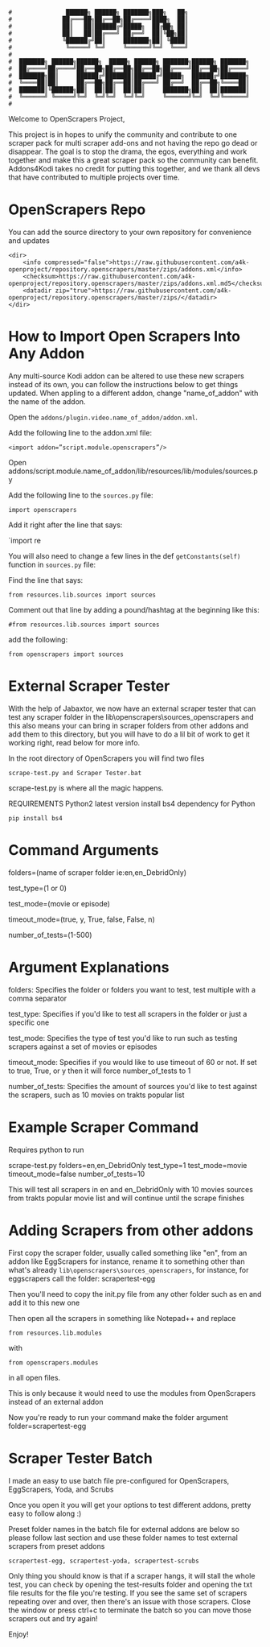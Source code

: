 ```
#               ██████╗ ██████╗ ███████╗███╗   ██╗                 
#              ██╔═══██╗██╔══██╗██╔════╝████╗  ██║                 
#              ██║   ██║██████╔╝█████╗  ██╔██╗ ██║                 
#              ██║   ██║██╔═══╝ ██╔══╝  ██║╚██╗██║                 
#              ╚██████╔╝██║     ███████╗██║ ╚████║                 
#               ╚═════╝ ╚═╝     ╚══════╝╚═╝  ╚═══╝                 
#                                                                  
#  ███████╗ ██████╗██████╗  █████╗ ██████╗ ███████╗██████╗ ███████╗
#  ██╔════╝██╔════╝██╔══██╗██╔══██╗██╔══██╗██╔════╝██╔══██╗██╔════╝
#  ███████╗██║     ██████╔╝███████║██████╔╝█████╗  ██████╔╝███████╗
#  ╚════██║██║     ██╔══██╗██╔══██║██╔═══╝ ██╔══╝  ██╔══██╗╚════██║
#  ███████║╚██████╗██║  ██║██║  ██║██║     ███████╗██║  ██║███████║
#  ╚══════╝ ╚═════╝╚═╝  ╚═╝╚═╝  ╚═╝╚═╝     ╚══════╝╚═╝  ╚═╝╚══════╝
#                                                                  
```

Welcome to OpenScrapers Project,

This project is in hopes to unify the community and contribute to one scraper pack for multi scraper add-ons and not
having the repo go dead or disappear. The goal is to stop the drama, the egos, everything and work together and make
this a great scraper pack so the community can benefit. Addons4Kodi takes no credit for putting this together, and we
thank all devs that have contributed to multiple projects over time.

# OpenScrapers Repo

You can add the source directory to your own repository for convenience and updates
```
<dir>
    <info compressed="false">https://raw.githubusercontent.com/a4k-openproject/repository.openscrapers/master/zips/addons.xml</info>
    <checksum>https://raw.githubusercontent.com/a4k-openproject/repository.openscrapers/master/zips/addons.xml.md5</checksum>
    <datadir zip="true">https://raw.githubusercontent.com/a4k-openproject/repository.openscrapers/master/zips/</datadir>
</dir>
```
# How to Import Open Scrapers Into Any Addon

Any multi-source Kodi addon can be altered to use these new scrapers instead of its own, you can follow the
instructions below to get things updated. When appling to a different addon, change "name_of_addon" with the name
of the addon.

Open the `addons/plugin.video.name_of_addon/addon.xml`.

Add the following line to the addon.xml file:

`<import addon=”script.module.openscrapers”/>`

Open addons/script.module.name_of_addon/lib/resources/lib/modules/sources.py

Add the following line to the `sources.py` file:

`import openscrapers`

Add it right after the line that says:

`import re

You will also need to change a few lines in the def `getConstants(self)` function in `sources.py` file:

Find the line that says:

`from resources.lib.sources import sources`

Comment out that line by adding a pound/hashtag at the beginning like this:

`#from resources.lib.sources import sources`

add the following:

`from openscrapers import sources`

# External Scraper Tester

With the help of Jabaxtor, we now have an external scraper tester that can test any scraper folder in
the lib\openscrapers\sources_openscrapers and this also means your can bring in scraper folders from other addons
and add them to this directory, but you will have to do a lil bit of work to get it working right, read below for more info.

In the root directory of OpenScrapers you will find two files

`scrape-test.py and Scraper Tester.bat`

scrape-test.py is where all the magic happens.

REQUIREMENTS
Python2 latest version
install bs4 dependency for Python

`pip install bs4`

# Command Arguments

folders=(name of scraper folder ie:en,en_DebridOnly)

test_type=(1 or 0)

test_mode=(movie or episode)

timeout_mode=(true, y, True, false, False, n)

number_of_tests=(1-500)

# Argument Explanations

folders: Specifies the folder or folders you want to test, test multiple with a comma separator

test_type: Specifies if you'd like to test all scrapers in the folder or just a specific one

test_mode: Specifies the type of test you'd like to run such as testing scrapers against a set of movies or episodes

timeout_mode: Specifies if you would like to use timeout of 60 or not. If set to true, True, or y then it will force number_of_tests to 1

number_of_tests: Specifies the amount of sources you'd like to test against the scrapers, such as 10 movies on trakts popular list

# Example Scraper Command

Requires python to run

scrape-test.py folders=en,en_DebridOnly test_type=1 test_mode=movie timeout_mode=false number_of_tests=10

This will test all scrapers in en and en_DebridOnly with 10 movies sources from trakts popular movie list
and will continue until the scrape finishes

# Adding Scrapers from other addons

First copy the scraper folder, usually called something like "en", from an addon like EggScrapers for instance,
rename it to something other than what's already `lib\openscrapers\sources_openscrapers`, for instance,
for eggscrapers call the folder: scrapertest-egg

Then you'll need to copy the init.py file from any other folder such as en and add it to this new one

Then open all the scrapers in something like Notepad++ and replace

`from resources.lib.modules`

with

`from openscrapers.modules`

in all open files.

This is only because it would need to use the modules from OpenScrapers instead of an external addon

Now you're ready to run your command make the folder argument folder=scrapertest-egg

# Scraper Tester Batch

I made an easy to use batch file pre-configured for OpenScrapers, EggScrapers, Yoda, and Scrubs

Once you open it you will get your options to test different addons, pretty easy to follow along :)

Preset folder names in the batch file for external addons are below so please follow last section and use these
folder names to test external scrapers from preset addons

`scrapertest-egg, scrapertest-yoda, scrapertest-scrubs`

Only thing you should know is that if a scraper hangs, it will stall the whole test, you can check by opening the
test-results folder and opening the txt file results for the file you're testing. If you see the same set of scrapers
repeating over and over, then there's an issue with those scrapers. Close the window or press ctrl+c to terminate
the batch so you can move those scrapers out and try again!

Enjoy!
